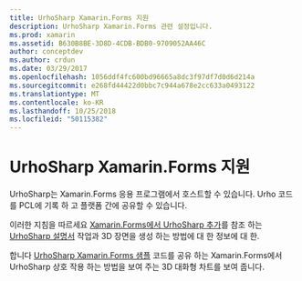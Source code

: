 ```yaml
---
title: UrhoSharp Xamarin.Forms 지원
description: UrhoSharp Xamarin.Forms 관련 설정입니다.
ms.prod: xamarin
ms.assetid: B630B8BE-3D8D-4CDB-BDB0-9709052AA46C
author: conceptdev
ms.author: crdun
ms.date: 03/29/2017
ms.openlocfilehash: 1056ddf4fc600bd96665a8dc3f97df7d0d6d214a
ms.sourcegitcommit: e268fd44422d0bbc7c944a678e2cc633a0493122
ms.translationtype: MT
ms.contentlocale: ko-KR
ms.lasthandoff: 10/25/2018
ms.locfileid: "50115382"
---
```

# <a name="urhosharp-xamarinforms-support"></a>UrhoSharp Xamarin.Forms 지원

UrhoSharp는 Xamarin.Forms 응용 프로그램에서 호스트할 수 있습니다. Urho 코드를 PCL에 기록 하 고 플랫폼 간에 공유할 수 있습니다.

이러한 지침을 따르세요 [Xamarin.Forms에서 UrhoSharp 추가](~/xamarin-forms/user-interface/graphics/urhosharp.md)를 참조 하는 [UrhoSharp 설명서](~/graphics-games/urhosharp/using.md) 작업과 3D 장면을 생성 하는 방법에 대 한 정보에 대 한.

합니다 [UrhoSharp Xamarin.Forms 샘플](https://github.com/xamarin/urho-samples/tree/master/FormsSample) 코드를 공유 하는 Xamarin.Forms에서 UrhoSharp 상호 작용 하는 방법을 보여 주는 3D 대화형 차트를 보여 줍니다.

